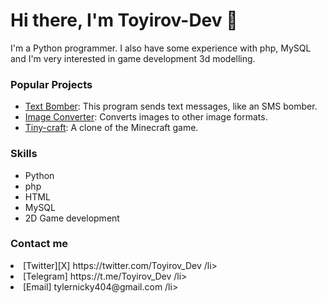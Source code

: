 <h1>Hi there, I'm Toyirov-Dev 👋</h1>

I'm a Python programmer. I also have some experience with php, MySQL and I'm very interested in game development 3d modelling.

<h3>Popular Projects</h3>
<ul>
  <li><a href="https://github.com/Toyirov-Dev/text-bomber">Text Bomber</a>: This program sends text messages, like an SMS bomber.</li>
  <li><a href="https://github.com/Toyirov-Dev/Image-converter">Image Converter</a>: Converts images to other image formats.</li>
  <li><a href="https://github.com/Toyirov-Dev/TINY-craft">Tiny-craft</a>: A clone of the Minecraft game.</li>
</ul>

<h3>Skills</h3>
<ul>
  <li>Python</li>
  <li>php</li>
  <li>HTML</li>
  <li>MySQL</li>
  <li>2D Game development</li>
</ul>

<h3>Contact me</h3>
<li>[Twitter][X] https://twitter.com/Toyirov_Dev /li>
<li>[Telegram] https://t.me/Toyirov_Dev /li>
<li>[Email] tylernicky404@gmail.com /li>
